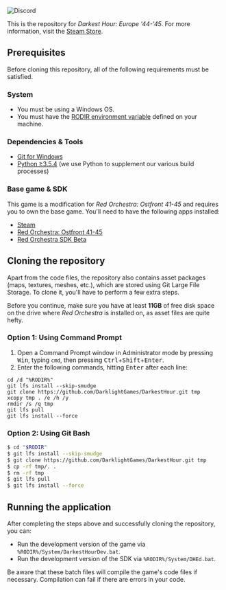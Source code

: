 ![Discord](https://img.shields.io/discord/337666388527153163?label=discord&logo=discord&style=flat-square)

This is the repository for *Darkest Hour: Europe '44-'45*. For more information, visit the [Steam Store](https://store.steampowered.com/app/1280/).

## Prerequisites
Before cloning this repository, all of the following requirements must be satisfied.

### System
* You must be using a Windows OS.
* You must have the [RODIR environment variable](https://github.com/DarklightGames/DarkestHour/wiki/RODIR-Environment-Variable) defined on your machine.

### Dependencies & Tools
* [Git for Windows](https://git-scm.com/downloads)
* [Python ≥3.5.4](https://www.python.org/downloads/) (we use Python to supplement our various build processes)

### Base game & SDK
This game is a modification for *Red Orchestra: Ostfront 41-45* and requires you to own the base game. You'll need to have the following apps installed:
* [Steam](http://store.steampowered.com)
* [Red Orchestra: Ostfront 41-45](http://store.steampowered.com/app/1200/)
* [Red Orchestra SDK Beta](https://github.com/DarklightGames/DarkestHour/wiki/SDK-Installation)

## Cloning the repository
Apart from the code files, the repository also contains asset packages (maps, textures, meshes, etc.), which are stored using Git Large File Storage. To clone it, you'll have to perform a few extra steps.

Before you continue, make sure you have at least **11GB** of free disk space on the drive where *Red Orchestra* is installed on, as asset files are quite hefty.

### Option 1: Using Command Prompt
1. Open a Command Prompt window in Administrator mode by pressing <kbd>Win</kbd>, typing `cmd`, then pressing <kbd>Ctrl</kbd>+<kbd>Shift</kbd>+<kbd>Enter</kbd>.
2. Enter the following commands, hitting <kbd>Enter</kbd> after each line:
```batch
cd /d "%RODIR%"
git lfs install --skip-smudge
git clone https://github.com/DarklightGames/DarkestHour.git tmp
xcopy tmp . /e /h /y
rmdir /s /q tmp
git lfs pull
git lfs install --force
```

### Option 2: Using Git Bash
```bash
$ cd "$RODIR"
$ git lfs install --skip-smudge
$ git clone https://github.com/DarklightGames/DarkestHour.git tmp
$ cp -rf tmp/. .
$ rm -rf tmp
$ git lfs pull
$ git lfs install --force
```

## Running the application
After completing the steps above and successfully cloning the repository, you can:
* Run the development version of the game via `%RODIR%/System/DarkestHourDev.bat`. 
* Run the development version of the SDK via `%RODIR%/System/DHEd.bat`.

Be aware that these batch files will compile the game's code files if necessary. Compilation can fail if there are errors in your code.

